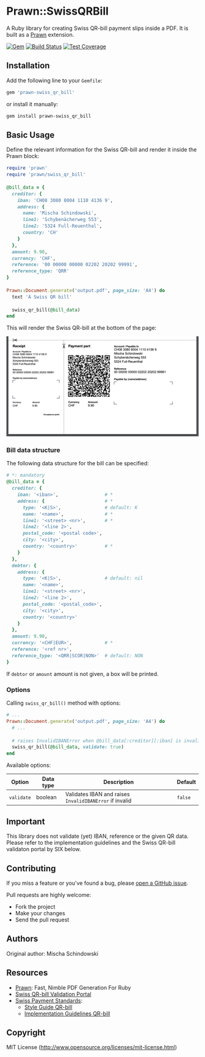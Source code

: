 # Prawn::SwissQRBill

A Ruby library for creating Swiss QR-bill payment slips inside a PDF. It is
built as a [Prawn](https://github.com/prawnpdf/prawn) extension.


[![Gem](https://img.shields.io/gem/v/prawn-swiss_qr_bill?color=green&label=gem%20version)](https://rubygems.org/gems/prawn-swiss_qr_bill)
[![Build Status](https://github.com/mitosch/prawn-swiss_qr_bill/workflows/CI/badge.svg)](https://github.com/mitosch/prawn-swiss_qr_bill/actions/workflows/ci.yml)
[![Test Coverage](https://codecov.io/gh/mitosch/prawn-swiss_qr_bill/graph/badge.svg)](https://codecov.io/gh/mitosch/prawn-swiss_qr_bill)

## Installation

Add the following line to your `Gemfile`:

```ruby
gem 'prawn-swiss_qr_bill'
```

or install it manually:

```bash
gem install prawn-swiss_qr_bill
```

## Basic Usage

Define the relevant information for the Swiss QR-bill and render it inside the Prawn block:

```ruby
require 'prawn'
require 'prawn/swiss_qr_bill'

@bill_data = {
  creditor: {
    iban: 'CH08 3080 8004 1110 4136 9',
    address: {
      name: 'Mischa Schindowski',
      line1: 'Schybenächerweg 553',
      line2: '5324 Full-Reuenthal',
      country: 'CH'
    }
  },
  amount: 9.90,
  currency: 'CHF',
  reference: '00 00000 00000 02202 20202 99991',
  reference_type: 'QRR'
}

Prawn::Document.generate('output.pdf', page_size: 'A4') do
  text 'A Swiss QR bill'

  swiss_qr_bill(@bill_data)
end
```

This will render the Swiss QR-bill at the bottom of the page:

![Swiss QR-bill Example, PDF](./images/sqb_example_01.png)

### Bill data structure

The following data structure for the bill can be specified:

```ruby
# *: mandatory
@bill_data = {
  creditor: {
    iban: '<iban>',                 # *
    address: {                      # *
      type: '<K|S>',                # default: K
      name: '<name>',               # *
      line1: '<street> <nr>',       # *
      line2: '<line 2>',
      postal_code: '<postal code>',
      city: '<city>',
      country: '<country>'          # *
    }
  },
  debtor: {
    address: {
      type: '<K|S>',                # default: nil
      name: '<name>',
      line1: '<street> <nr>',
      line2: '<line 2>',
      postal_code: '<postal_code>',
      city: '<city>',
      country: '<country>'
    }
  },
  amount: 9.90,
  currency: '<CHF|EUR>',            # *
  reference: '<ref nr>',
  reference_type: '<QRR|SCOR|NON>'  # default: NON
}
```

If `debtor` or `amount` amount is not given, a box will be printed.

### Options

Calling `swiss_qr_bill()` method with options:

```ruby
# ...
Prawn::Document.generate('output.pdf', page_size: 'A4') do
  # ...

  # raises InvalidIBANError when @bill_data[:creditor][:iban] is invalid
  swiss_qr_bill(@bill_data, validate: true)
end
```

Available options:

| Option | Data type | Description | Default |
| --- | --- | --- | --- |
| `validate` | boolean | Validates IBAN and raises `InvalidIBANError` if invalid | `false` |

## Important

This library does not validate (yet) IBAN, reference or the given QR data.
Please refer to the implementation guidelines and the Swiss QR-bill validaton
portal by SIX below.

## Contributing

If you miss a feature or you've found a bug, please [open a GitHub issue](https://github.com/mitosch/prawn-swiss_qr_bill/issues).

Pull requests are highly welcome:

* Fork the project
* Make your changes
* Send the pull request

## Authors

Original author: Mischa Schindowski

## Resources

* [Prawn](https://github.com/prawnpdf/prawn): Fast, Nimble PDF Generation For Ruby
* [Swiss QR-bill Validation Portal](https://validation.iso-payments.ch/qrrechnung)
* [Swiss Payment Standards](https://www.paymentstandards.ch):
  * [Style Guide QR-bill](https://www.paymentstandards.ch/dam/downloads/style-guide-en.pdf)
  * [Implementation Guidelines QR-bill](https://www.paymentstandards.ch/dam/downloads/ig-qr-bill-en.pdf)

## Copyright

MIT License (http://www.opensource.org/licenses/mit-license.html)
